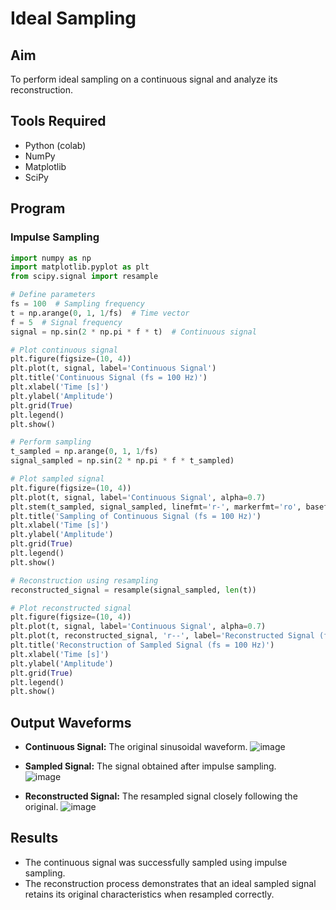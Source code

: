# Ideal Sampling

## Aim
To perform ideal sampling on a continuous signal and analyze its reconstruction.

## Tools Required
- Python (colab)
- NumPy  
- Matplotlib  
- SciPy  

## Program

### Impulse Sampling
```python
import numpy as np
import matplotlib.pyplot as plt
from scipy.signal import resample

# Define parameters
fs = 100  # Sampling frequency
t = np.arange(0, 1, 1/fs)  # Time vector
f = 5  # Signal frequency
signal = np.sin(2 * np.pi * f * t)  # Continuous signal

# Plot continuous signal
plt.figure(figsize=(10, 4))
plt.plot(t, signal, label='Continuous Signal')
plt.title('Continuous Signal (fs = 100 Hz)')
plt.xlabel('Time [s]')
plt.ylabel('Amplitude')
plt.grid(True)
plt.legend()
plt.show()

# Perform sampling
t_sampled = np.arange(0, 1, 1/fs)
signal_sampled = np.sin(2 * np.pi * f * t_sampled)

# Plot sampled signal
plt.figure(figsize=(10, 4))
plt.plot(t, signal, label='Continuous Signal', alpha=0.7)
plt.stem(t_sampled, signal_sampled, linefmt='r-', markerfmt='ro', basefmt='r-', label='Sampled Signal (fs = 100 Hz)')
plt.title('Sampling of Continuous Signal (fs = 100 Hz)')
plt.xlabel('Time [s]')
plt.ylabel('Amplitude')
plt.grid(True)
plt.legend()
plt.show()

# Reconstruction using resampling
reconstructed_signal = resample(signal_sampled, len(t))

# Plot reconstructed signal
plt.figure(figsize=(10, 4))
plt.plot(t, signal, label='Continuous Signal', alpha=0.7)
plt.plot(t, reconstructed_signal, 'r--', label='Reconstructed Signal (fs = 100 Hz)')
plt.title('Reconstruction of Sampled Signal (fs = 100 Hz)')
plt.xlabel('Time [s]')
plt.ylabel('Amplitude')
plt.grid(True)
plt.legend()
plt.show()
```
## Output Waveforms
- **Continuous Signal:** The original sinusoidal waveform.
  ![image](https://github.com/user-attachments/assets/12469376-fce2-41a4-93cc-5b4741b8405c)

- **Sampled Signal:** The signal obtained after impulse sampling.  
  ![image](https://github.com/user-attachments/assets/5f7ca442-870e-4726-8e46-f04efb1eb947)
  
- **Reconstructed Signal:** The resampled signal closely following the original.
  ![image](https://github.com/user-attachments/assets/36748c71-3b41-490a-97b7-562e1bd7ea5b)



## Results
- The continuous signal was successfully sampled using impulse sampling.  
- The reconstruction process demonstrates that an ideal sampled signal retains its original characteristics when resampled correctly.  
